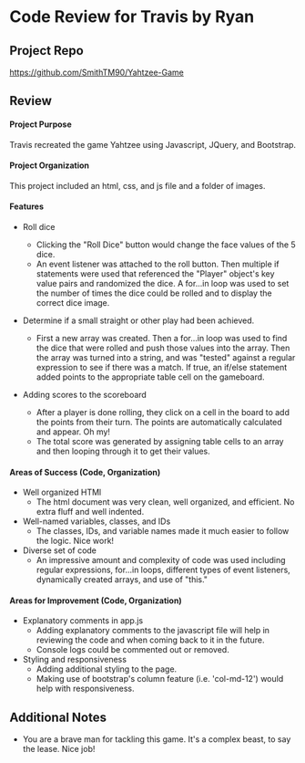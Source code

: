 # Code Review for Travis by Ryan

## Project Repo

https://github.com/SmithTM90/Yahtzee-Game

## Review

#### Project Purpose

Travis recreated the game Yahtzee using Javascript, JQuery, and Bootstrap. 

#### Project Organization
This project included an html, css, and js file and a folder of images.

#### Features

* Roll dice
  * Clicking the "Roll Dice" button would change the face values of the 5 dice.
  * An event listener was attached to the roll button. Then multiple if statements were used that referenced the "Player" object's key value pairs and randomized the dice. A for...in loop was used to set the number of times the dice could be rolled and to display the correct dice image.

* Determine if a small straight or other play had been achieved.
  * First a new array was created. Then a for...in loop was used to find the dice that were rolled and push those values into the array. Then the array was turned into a string, and was "tested" against a regular expression to see if there was a match. If true, an if/else statement added points to the appropriate table cell on the gameboard.

* Adding scores to the scoreboard
  * After a player is done rolling, they click on a cell in the board to add the points from their turn. The points are automatically calculated and appear. Oh my!
  * The total score was generated by assigning table cells to an array and then looping through it to get their values.  

#### Areas of Success (Code, Organization)

* Well organized HTMl
  * The html document was very clean, well organized, and efficient. No extra fluff and well indented. 
* Well-named variables, classes, and IDs
  * The classes, IDs, and variable names made it much easier to follow the logic. Nice work!
* Diverse set of code
  * An impressive amount and complexity of code was used including regular expressions, for...in loops, different types of event listeners, dynamically created arrays, and use of "this."

#### Areas for Improvement (Code, Organization)

* Explanatory comments in app.js
  * Adding explanatory comments to the javascript file will help in reviewing the code and when coming back to it in the future. 
  * Console logs could be commented out or removed.
* Styling and responsiveness
  * Adding additional styling to the page.
  * Making use of bootstrap's column feature (i.e. 'col-md-12') would help with responsiveness.

## Additional Notes

* You are a brave man for tackling this game. It's a complex beast, to say the lease. Nice job!
